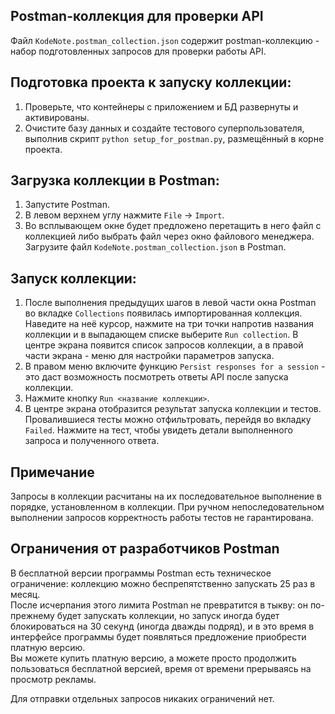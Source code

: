 ## Postman-коллекция для проверки API

Файл `KodeNote.postman_collection.json` содержит postman-коллекцию - набор подготовленных запросов для проверки работы API.

## Подготовка проекта к запуску коллекции:
1. Проверьте, что контейнеры с приложением и БД развернуты и активированы.
2. Очистите базу данных и создайте тестового суперпользователя, выполнив скрипт `python setup_for_postman.py`, размещённый в корне проекта.

## Загрузка коллекции в Postman:

1. Запустите Postman.
2. В левом верхнем углу нажмите `File` -> `Import`.
3. Во всплывающем окне будет предложено перетащить в него файл с коллекцией либо выбрать файл через окно файлового менеджера.
Загрузите файл `KodeNote.postman_collection.json` в Postman.

## Запуск коллекции:

1. После выполнения предыдущих шагов в левой части окна Postman во вкладке `Collections` появилась импортированная коллекция.
Наведите на неё курсор, нажмите на три точки напротив названия коллекции и в выпадающем списке выберите `Run collection`. В центре экрана появится список запросов коллекции,
а в правой части экрана - меню для настройки параметров запуска.
2. В правом меню включите функцию `Persist responses for a session` - это даст возможность посмотреть ответы API после запуска коллекции.
3. Нажмите кнопку `Run <название коллекции>`.
4. В центре экрана отобразится результат запуска коллекции и тестов. Провалившиеся тесты можно отфильтровать, перейдя во вкладку `Failed`.
Нажмите на тест, чтобы увидеть детали выполненного запроса и полученного ответа.

## Примечание
Запросы в коллекции расчитаны на их последовательное выполнение в порядке, установленном в коллекции. При ручном непоследовательном выполнении запросов корректность работы тестов не гарантирована.

## Ограничения от разработчиков Postman
В бесплатной версии программы Postman есть техническое ограничение: коллекцию можно беспрепятственно запускать 25 раз в месяц.  
После исчерпания этого лимита Postman не превратится в тыкву: он по-прежнему будет запускать коллекции, но запуск иногда будет блокироваться на 30 секунд (иногда дважды подряд), и в это время в интерфейсе программы будет появляться предложение приобрести платную версию.  
Вы можете купить платную версию, а можете просто продолжить пользоваться бесплатной версией, время от времени прерываясь на просмотр рекламы.

Для отправки отдельных запросов никаких ограничений нет.
